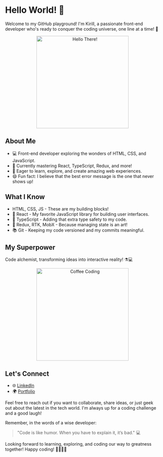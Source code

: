 # Hello World! 👋

Welcome to my GitHub playground! I'm Kirill, a passionate front-end developer who's ready to conquer the coding universe, one line at a time! 🚀

<div align="center">
  <img src="https://media.giphy.com/media/B4RNUxFYr0xu/giphy.gif" alt="Hello There!" width="300" />
</div>

## About Me

- 💻 Front-end developer exploring the wonders of HTML, CSS, and JavaScript.
- 🌱 Currently mastering React, TypeScript, Redux, and more!
- 🚀 Eager to learn, explore, and create amazing web experiences.
- 😄 Fun fact: I believe that the best error message is the one that never shows up!

## What I Know

- HTML, CSS, JS - These are my building blocks!
- 🚀 React - My favorite JavaScript library for building user interfaces.
- 🎩 TypeScript - Adding that extra type safety to my code.
- 🧠 Redux, RTK, MobX - Because managing state is an art!
- 📚 Git - Keeping my code versioned and my commits meaningful.

## My Superpower

Code alchemist, transforming ideas into interactive reality! ⚗️💻

<div align="center">
  <img src="https://media.giphy.com/media/3o7aCR8T4RmpDcC8Uk/giphy.gif" alt="Coffee Coding" width="300" />
</div>

## Let's Connect

- 🌐 [LinkedIn](https://www.linkedin.com/in/kirill-sorokin-648459240/)
- 🌍 [Portfolio](https://www.yourportfolio.com)

Feel free to reach out if you want to collaborate, share ideas, or just geek out about the latest in the tech world. I'm always up for a coding challenge and a good laugh!

Remember, in the words of a wise developer:

> "Code is like humor. When you have to explain it, it’s bad." 💻

Looking forward to learning, exploring, and coding our way to greatness together! Happy coding! 👩‍💻👨‍💻

